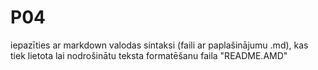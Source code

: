 # P04
iepazīties ar markdown valodas sintaksi (faili ar paplašinājumu .md), kas tiek lietota lai nodrošinātu teksta formatēšanu faila "README.AMD"
